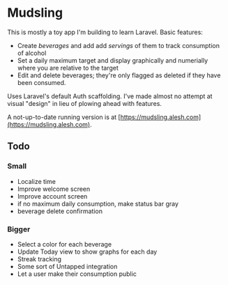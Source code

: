 # Mudsling

This is mostly a toy app I'm building to learn Laravel. Basic features:

* Create _beverages_ and add add _servings_ of them to track consumption of alcohol
* Set a daily maximum target and display graphically and numerially where you are relative to the target
* Edit and delete beverages; they're only flagged as deleted if they have been consumed.

Uses Laravel's default Auth scaffolding. I've made almost no attempt at visual "design" in lieu of plowing ahead with features.

A not-up-to-date running version is at [https://mudsling.alesh.com](https://mudsling.alesh.com).

## Todo

### Small
* Localize time
* Improve welcome screen
* Improve account screen
* if no maximum daily consumption, make status bar gray
* beverage delete confirmation

### Bigger
* Select a color for each beverage
* Update Today view to show graphs for each day
* Streak tracking
* Some sort of Untapped integration
* Let a user make their consumption public